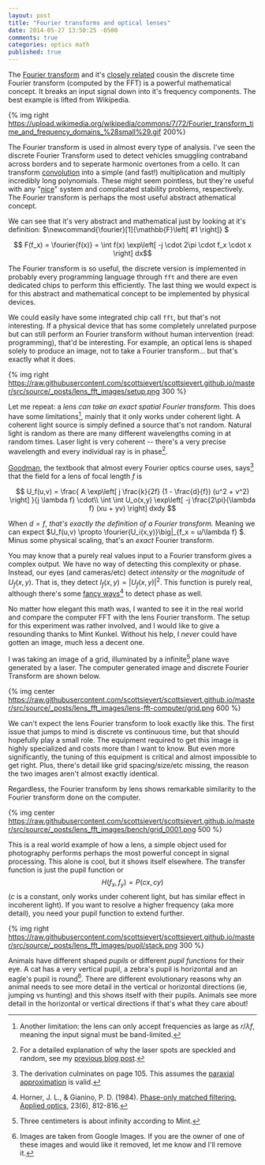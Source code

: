 ```yaml
---
layout: post
title: "Fourier transforms and optical lenses"
date: 2014-05-27 13:50:25 -0500
comments: true
categories: optics math
published: true
---
```


The [Fourier transform][wiki-fourier] and it's [closely related][dft-cft]
cousin the discrete time Fourier transform (computed by the FFT) is a powerful
mathematical concept. It breaks an input signal down into it's frequency
components. The best example is lifted from Wikipedia.


<!--More-->

{% img right https://upload.wikimedia.org/wikipedia/commons/7/72/Fourier_transform_time_and_frequency_domains_%28small%29.gif 200%}

The Fourier transform is used in almost every type of analysis. I've seen the
discrete Fourier Transform used to detect vehicles smuggling contraband
across borders and to seperate harmonic overtones from a cello. It can
transform [convolution][conv] into a simple (and fast!) multiplication and
multiply incredibly long polynomials.  These might seem pointless, but they're
useful with any "[nice][lti]" system and complicated stability problems,
respectively. The Fourier transform is perhaps the most useful abstract
athematical concept.

We can see that it's very abstract and mathematical just by looking at it's
definition: $\newcommand{\fourier}[1]{\mathbb{F}\left[ #1 \right]} $

$$ F(f_x) = \fourier{f(x)} = \int f(x) \exp\left[ -j \cdot 2\pi \cdot f_x \cdot x \right] dx$$

The Fourier transform is so useful, the discrete version is implemented in
probably every programming language through `fft` and there are even dedicated
chips to perform this efficiently. The last thing we would expect is for this
abstract and mathematical concept to be implemented by physical devices.

We could easily have some integrated chip call `fft`, but that's not
interesting. If a physical device that has some completely unrelated purpose
but can still perform an Fourier transform without human intervention (read:
programming), that'd be interesting. For example, an optical lens is shaped
solely to produce an image, not to take a Fourier transform... but that's
exactly what it does.

{% img right https://raw.githubusercontent.com/scottsievert/scottsievert.github.io/master/src/source/_posts/lens_fft_images/setup.png 300 %}

Let me repeat: a *lens can take an exact spatial Fourier transform.* This does
have some limitations[^1], mainly that it only works under coherent light. A
coherent light source is simply defined a source that's not random. Natural
light is random as there are many different wavelengths coming in at random
times. Laser light is very coherent -- there's a very precise wavelength and
every individual ray is in phase[^3].

[Goodman][good], the textbook that almost every Fourier optics course uses, says[^2]
that the field for a lens of focal length $f$ is


$$ 
U_f(u,v) = 
\frac{
    A \exp\left[ j \frac{k}{2f} (1 - \frac{d}{f}) (u^2 + v^2) \right]
                }{j \lambda f}
    \cdot\\
    \int \int U_o(x,y) \exp\left[ -j \frac{2\pi}{\lambda f} (xu + yv) \right]
    dxdy
$$

When $d=f$, *that's exactly the definition of a Fourier transform.* Meaning we
can expect $U_f(u,v) \propto \fourier{U_i(x,y)}\big|_{f_x = u/\lambda f} $. Minus
some physical scaling, that's an *exact* Fourier transform.

You may know that a purely real values input to a Fourier transform gives a
complex output. We have no way of detecting this complexity or phase. Instead,
our eyes (and cameras/etc) detect *intensity* or the *magnitude* of
$U_f(x,y)$. That is, they detect $I_f(x,y) = \left|U_f(x,y)\right| ^2$. This function is
purely real, although there's some [fancy ways][research][^6] to detect phase as well.

No matter how elegant this math was, I wanted to see it in the real world and
compare the computer FFT with the lens Fourier transform.  The setup for this
experiment was rather involved, and I would like to give a resounding thanks to
Mint Kunkel.  Without his help, I *never* could have gotten an image, much less
a decent one.

I was taking an image of a grid, illuminated by a infinite[^4] plane wave
generated by a laser. The computer generated image and discrete Fourier
Transform are shown below.

{% img center https://raw.githubusercontent.com/scottsievert/scottsievert.github.io/master/src/source/_posts/lens_fft_images/lens-fft-computer/grid.png 600 %}

We can't expect the lens Fourier transform to look exactly like this. The first
issue that jumps to mind is discrete vs continuous time, but that should
hopefully play a small role. The equipment required to get this image is highly
specialized and costs more than I want to know. But even more significantly,
the tuning of this equipment is critical and almost impossible to get right.
Plus, there's detail like grid spacing/size/etc missing, the reason the two
images aren't almost exactly identical.

Regardless, the Fourier transform by lens shows remarkable similarity to the
Fourier transform done on the computer.

{% img center https://raw.githubusercontent.com/scottsievert/scottsievert.github.io/master/src/source/_posts/lens_fft_images/bench/grid_0001.png 500 %}

This is a real world example of how a lens, a simple object used for
photography performs perhaps the most powerful concept in signal processing.
This alone is cool, but it shows itself elsewhere. The transfer function is
just the pupil function or $$H\left(f_x, f_y\right) = P(cx,cy) $$ ($c$ is a
constant, only works under coherent light, but has similar effect in incoherent
light). If you want to resolve a higher frequency (aka more detail), you need
your pupil function to extend further.

{% img right https://raw.githubusercontent.com/scottsievert/scottsievert.github.io/master/src/source/_posts/lens_fft_images/pupil/stack.png 300 %}

Animals have different shaped *pupils* or different *pupil functions* for their
eye. A cat has a very vertical pupil, a zebra's pupil is horizontal and an
eagle's pupil is round[^5]. There are different evolutionary reasons why an animal
needs to see more detail in the vertical or horizontal directions (ie, jumping
vs hunting) and this shows itself with their pupils. Animals see more detail in
the horizontal or vertical directions if that's what they care about!


[^1]:Another limitation: the lens can only accept frequencies as large as $r/\lambda f$, meaning the input signal must be band-limited.

[^2]:The derivation culminates on page 105. This assumes the [paraxial approximation][paraxial] is valid.

[^3]:For a detailed explanation of why the laser spots are speckled and random, see my [previous blog post][prev-post].

[^4]:Three centimeters is about infinity according to Mint.

[^5]:Images are taken from Google Images. If you are the owner of one of these images and would like it removed, let me know and I'll remove it.

[^6]:Horner, J. L., & Gianino, P. D. (1984). [Phase-only matched filtering. Applied optics][research], 23(6), 812-816.


[research]:http://www.opticsinfobase.org/ao/fulltext.cfm?uri=ao-23-6-812&id=27347
[paraxial]:http://en.wikipedia.org/wiki/Paraxial_approximation
[prev-post]:http://scottsievert.github.io/blog/2014/05/18/speckle-and-lasers/
[wiki-fourier]:https://en.wikipedia.org/wiki/Fourier_transform
[conv]:https://en.wikipedia.org/wiki/Convolution
[lti]:https://en.wikipedia.org/wiki/LTI_system_theory
[good]:http://www.amazon.com/Introduction-Fourier-Optics-Joseph-Goodman/dp/0974707724
[dft-cft]:http://bsp.pdx.edu/Reports/BSP-TR0201.pdf
[phase]:http://www.nikhef.nl/~h73/kn1c/praktikum/phywe/LEP/Experim/2_6_12.pdf

<!--XXX: check!-->



